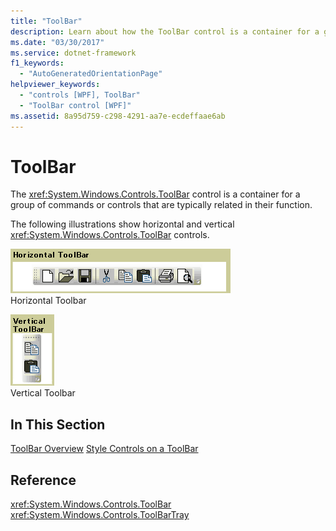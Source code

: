 ```yaml
---
title: "ToolBar"
description: Learn about how the ToolBar control is a container for a group of commands or controls that are typically related in their function.
ms.date: "03/30/2017"
ms.service: dotnet-framework
f1_keywords: 
  - "AutoGeneratedOrientationPage"
helpviewer_keywords: 
  - "controls [WPF], ToolBar"
  - "ToolBar control [WPF]"
ms.assetid: 8a95d759-c298-4291-aa7e-ecdeffaae6ab
---
```

# ToolBar

The <xref:System.Windows.Controls.ToolBar> control is a container for a group of commands or controls that are typically related in their function.

The following illustrations show horizontal and vertical <xref:System.Windows.Controls.ToolBar> controls.

![Horizontal ToolBar](./media/ss-ctl-horztoolbar.GIF "SS_CTL_horztoolbar")\
Horizontal Toolbar

![Vertical ToolBar](./media/ss-ctl-verttoolbar.GIF "SS_CTL_verttoolbar")\
Vertical Toolbar

## In This Section

[ToolBar Overview](toolbar-overview.md)
  [Style Controls on a ToolBar](how-to-style-controls-on-a-toolbar.md)

## Reference

<xref:System.Windows.Controls.ToolBar>
  <xref:System.Windows.Controls.ToolBarTray>
